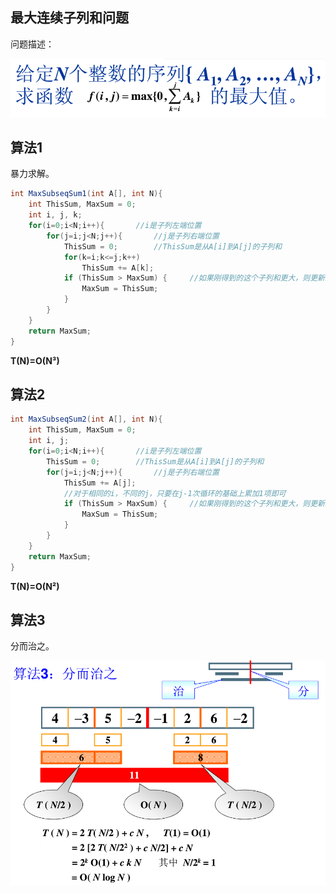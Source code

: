 ## 最大连续子列和问题
问题描述：

<img src="最大子列和.PNG">

## 算法1

暴力求解。
```java
int MaxSubseqSum1(int A[], int N){
	int ThisSum, MaxSum = 0;
	int i, j, k;
	for(i=0;i<N;i++){		//i是子列左端位置
		for(j=i;j<N;j++){		//j是子列右端位置
			ThisSum = 0;		//ThisSum是从A[i]到A[j]的子列和
			for(k=i;k<=j;k++)
				ThisSum += A[k];
			if (ThisSum > MaxSum) {		//如果刚得到的这个子列和更大，则更新结果
				MaxSum = ThisSum;
			}
		}
	}
	return MaxSum;
}
```

**T(N)=O(N³)**

## 算法2
```java
int MaxSubseqSum2(int A[], int N){
	int ThisSum, MaxSum = 0;
	int i, j;
	for(i=0;i<N;i++){		//i是子列左端位置
		ThisSum = 0;		//ThisSum是从A[i]到A[j]的子列和
		for(j=i;j<N;j++){		//j是子列右端位置		
			ThisSum += A[j];
			//对于相同的i，不同的j，只要在j-1次循环的基础上累加1项即可
			if (ThisSum > MaxSum) {		//如果刚得到的这个子列和更大，则更新结果
				MaxSum = ThisSum;
			}
		}
	}
	return MaxSum;
}
```

**T(N)=O(N²)**

## 算法3

分而治之。

<img src="分而治之.PNG">

